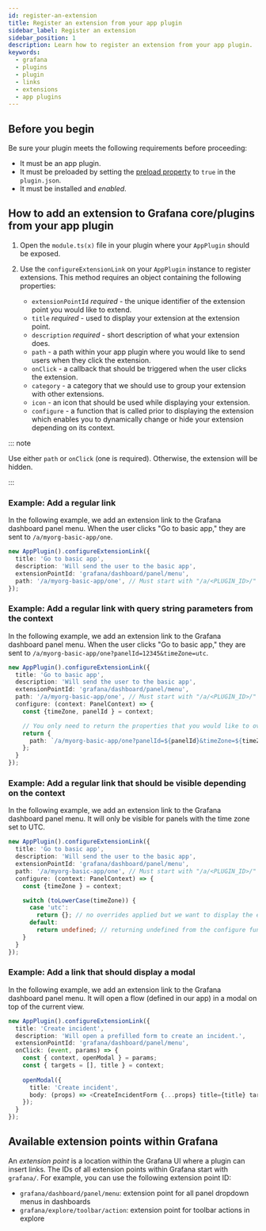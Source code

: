 ```yaml
---
id: register-an-extension
title: Register an extension from your app plugin
sidebar_label: Register an extension
sidebar_position: 1
description: Learn how to register an extension from your app plugin.
keywords:
  - grafana
  - plugins
  - plugin
  - links
  - extensions
  - app plugins
---
```


## Before you begin

Be sure your plugin meets the following requirements before proceeding:

- It must be an app plugin.
- It must be preloaded by setting the [preload property](https://grafana.com/docs/grafana/latest/developers/plugins/metadata/#pluginjson) to `true` in the `plugin.json`.
- It must be installed and *enabled*.

## How to add an extension to Grafana core/plugins from your app plugin

1. Open the `module.ts(x)` file in your plugin where your `AppPlugin` should be exposed.

1. Use the `configureExtensionLink` on your `AppPlugin` instance to register extensions. This method requires an object containing the following properties:

   - `extensionPointId` *required* - the unique identifier of the extension point you would like to extend.
   - `title` *required* - used to display your extension at the extension point.
   - `description` *required* - short description of what your extension does.
   - `path` - a path within your app plugin where you would like to send users when they click the extension.
   - `onClick` - a callback that should be triggered when the user clicks the extension.
   - `category` - a category that we should use to group your extension with other extensions.
   - `icon` - an icon that should be used while displaying your extension.
   - `configure` - a function that is called prior to displaying the extension which enables you to dynamically change or hide your extension depending on its context.

::: note

Use either `path` or `onClick` (one is required). Otherwise, the extension will be hidden.

:::

### Example: Add a regular link

In the following example, we add an extension link to the Grafana dashboard panel menu. When the user clicks "Go to basic app," they are sent to `/a/myorg-basic-app/one`.

```typescript
new AppPlugin().configureExtensionLink({
  title: 'Go to basic app',
  description: 'Will send the user to the basic app',
  extensionPointId: 'grafana/dashboard/panel/menu',
  path: '/a/myorg-basic-app/one', // Must start with "/a/<PLUGIN_ID>/"
});
```

### Example: Add a regular link with query string parameters from the context

In the following example, we add an extension link to the Grafana dashboard panel menu. When the user clicks "Go to basic app," they are sent to `/a/myorg-basic-app/one?panelId=12345&timeZone=utc`.

```typescript
new AppPlugin().configureExtensionLink({
  title: 'Go to basic app',
  description: 'Will send the user to the basic app',
  extensionPointId: 'grafana/dashboard/panel/menu',
  path: '/a/myorg-basic-app/one', // Must start with "/a/<PLUGIN_ID>/"
  configure: (context: PanelContext) => {
    const {timeZone, panelId } = context;

    // You only need to return the properties that you would like to override.
    return {
      path: `/a/myorg-basic-app/one?panelId=${panelId}&timeZone=${timeZone}`
    };
  }
});
```

### Example: Add a regular link that should be visible depending on the context

In the following example, we add an extension link to the Grafana dashboard panel menu. It will only be visible for panels with the time zone set to UTC.

```typescript
new AppPlugin().configureExtensionLink({
  title: 'Go to basic app',
  description: 'Will send the user to the basic app',
  extensionPointId: 'grafana/dashboard/panel/menu',
  path: '/a/myorg-basic-app/one', // Must start with "/a/<PLUGIN_ID>/"
  configure: (context: PanelContext) => {
    const {timeZone } = context;

    switch (toLowerCase(timeZone)) {
      case 'utc':
        return {}; // no overrides applied but we want to display the extension.
      default:
        return undefined; // returning undefined from the configure function will hide the extension.
    }
  }
});
```

### Example: Add a link that should display a modal

In the following example, we add an extension link to the Grafana dashboard panel menu. It will open a flow (defined in our app) in a modal on top of the current view.

```typescript
new AppPlugin().configureExtensionLink({
  title: 'Create incident',
  description: 'Will open a prefilled form to create an incident.',
  extensionPointId: 'grafana/dashboard/panel/menu',
  onClick: (event, params) => {
    const { context, openModal } = params;
    const { targets = [], title } = context;
    
    openModal({
      title: 'Create incident',
      body: (props) => <CreateIncidentForm {...props} title={title} targets={targets}>
    });
  }
});
```

## Available extension points within Grafana

An _extension point_ is a location within the Grafana UI where a plugin can insert links. The IDs of all extension points within Grafana start with `grafana/`. For example, you can use the following extension point ID:

- `grafana/dashboard/panel/menu`: extension point for all panel dropdown menus in dashboards
- `grafana/explore/toolbar/action`: extension point for toolbar actions in explore
